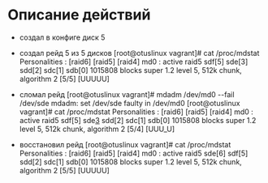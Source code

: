 # Описание действий
* создал в конфиге диск 5
* создал рейд 5 из 5 дисков
 [root@otuslinux vagrant]# cat /proc/mdstat
Personalities : [raid6] [raid5] [raid4]
md0 : active raid5 sdf[5] sde[3] sdd[2] sdc[1] sdb[0]
      1015808 blocks super 1.2 level 5, 512k chunk, algorithm 2 [5/5] [UUUUU]
* сломал рейд 
  [root@otuslinux vagrant]# mdadm /dev/md0 --fail /dev/sde
mdadm: set /dev/sde faulty in /dev/md0
[root@otuslinux vagrant]# cat /proc/mdstat
Personalities : [raid6] [raid5] [raid4]
md0 : active raid5 sdf[5] sde[3](F) sdd[2] sdc[1] sdb[0]
      1015808 blocks super 1.2 level 5, 512k chunk, algorithm 2 [5/4] [UUU_U]
      
* восстановил рейд 
[root@otuslinux vagrant]# cat /proc/mdstat
Personalities : [raid6] [raid5] [raid4]
md0 : active raid5 sde[6] sdf[5] sdd[2] sdc[1] sdb[0]
      1015808 blocks super 1.2 level 5, 512k chunk, algorithm 2 [5/5] [UUUUU]

    


